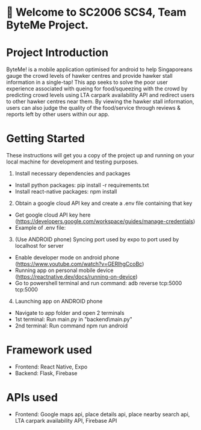 # 👋 Welcome to SC2006 SCS4, Team ByteMe Project. 

# Project Introduction

ByteMe! is a mobile application optimised for android to help Singaporeans gauge the crowd levels of hawker centres and provide hawker stall information in a single-tap! This app seeks to solve the poor user experience associated with queing for food/squeezing with the crowd by predicting crowd levels using LTA carpark availability API and redirect users to other hawker centres near them. By viewing the hawker stall information, users can also judge the quality of the food/service through reviews & reports left by other users within our app.

# Getting Started

These instructions will get you a copy of the project up and running on your local machine for development and testing purposes.
1) Install necessary dependencies and packages
- Install python packages: pip install -r requirements.txt
- Install react-native packages: npm install 

2) Obtain a google cloud API key and create a .env file containing that key
- Get google cloud API key here (https://developers.google.com/workspace/guides/manage-credentials)
- Example of .env file:

3) (Use ANDROID phone) Syncing port used by expo to port used by localhost for server
- Enable developer mode on android phone (https://www.youtube.com/watch?v=GERlhgCcoBc)
- Running app on personal mobile device  (https://reactnative.dev/docs/running-on-device)
- Go to powershell terminal and run command: adb reverse tcp:5000 tcp:5000

4) Launching app on ANDROID phone
- Navigate to app folder and open 2 terminals
- 1st terminal: Run main.py in "backend\main.py"
- 2nd terminal: Run command npm run android

# Framework used
- Frontend: React Native, Expo
- Backend: Flask, Firebase

# APIs used
- Frontend: Google maps api, place details api, place nearby search api, LTA carpark availability API, Firebase API